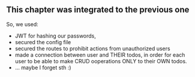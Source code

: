 ## This chapter was integrated to the previous one

So, we used:
 - JWT for hashing our passwords,
 - secured the config file
 - secured the routes to prohibit actions from unauthorized users
 - made a connection between user and THEIR todos, in order for each user to be able to make CRUD ooperations ONLY to their OWN todos.
 - ... maybe I forget sth :) 
